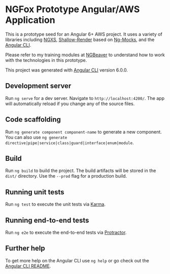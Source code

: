 # NGFox Prototype Angular/AWS Application

This is a prototype seed for an Angular 6+ AWS project. It uses a variety of libraries including [NGXS](https://ngxs.gitbook.io/ngxs/), [Shallow-Render](https://github.com/getsaf/shallow-render) based on [Ng-Mocks](https://github.com/ike18t/ng-mocks), and the [Angular CLI](https://cli.angular.io/).

Please refer to my training modules at [NGBeaver](https://github.com/VernacularHam/ngbeaver) to understand how to work with the technologies in this prototype.

This project was generated with [Angular CLI](https://github.com/angular/angular-cli) version 6.0.0.

## Development server

Run `ng serve` for a dev server. Navigate to `http://localhost:4200/`. The app will automatically reload if you change any of the source files.

## Code scaffolding

Run `ng generate component component-name` to generate a new component. You can also use `ng generate directive|pipe|service|class|guard|interface|enum|module`.

## Build

Run `ng build` to build the project. The build artifacts will be stored in the `dist/` directory. Use the `--prod` flag for a production build.

## Running unit tests

Run `ng test` to execute the unit tests via [Karma](https://karma-runner.github.io).

## Running end-to-end tests

Run `ng e2e` to execute the end-to-end tests via [Protractor](http://www.protractortest.org/).

## Further help

To get more help on the Angular CLI use `ng help` or go check out the [Angular CLI README](https://github.com/angular/angular-cli/blob/master/README.md).
